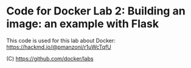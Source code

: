 # Code for Docker Lab 2: Building an image: an example with Flask

This code is used for this lab about Docker: https://hackmd.io/@pmanzoni/r1uWcTqfU

(C) https://github.com/docker/labs